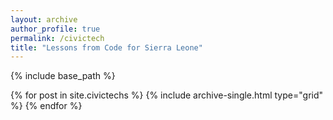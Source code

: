 ```yaml
---
layout: archive
author_profile: true 
permalink: /civictech 
title: "Lessons from Code for Sierra Leone"
---
```


{% include base_path %}

<!--<h3 class="archive__subtitle">{{ site.data.ui-text[site.locale].recent_posts }}</h3>
-->
<!-- {% for post in paginator.posts %}
  {% include archive-single.html %}
{% endfor %} 

{% include paginator.html %} -->

<div class="grid__wrapper">
  {% for post in site.civictechs %}
    {% include archive-single.html type="grid" %}
  {% endfor %}
</div>

<!--
{% for post in site.civictechs %}
  {% include archive-single.html %}
{% endfor %} -->